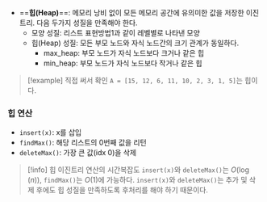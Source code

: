 - ==**힙(Heap)**==: 메모리 낭비 없이 모든 메모리 공간에 유의미한 값을 저장한 이진트리. 다음 두가지 성질을 만족해야 한다.
	- 모양 성질: 리스트 표현방법1과 같이 레벨별로 나타낸 모양
	- 힙(Heap) 성질: 모든 부모 노드와 자식 노드간의 크기 관계가 동일하다.
		- max_heap: 부모 노드가 자식 노드보다 크거나 같은 힙
		- min_heap: 부모 노드가 자식 노드보다 작거나 같은 힙

> [!example] 직접 써서 확인
>  `A = [15, 12, 6, 11, 10, 2, 3, 1, 5]`는 힙이다.


### 힙 연산
- `insert(x)`: x를 삽입
- `findMax()`: 해당 리스트의 0번째 값을 리턴
- `deleteMax()`: 가장 큰 값(idx 0)을 삭제

> [!info] 힙 이진트리 연산의 시간복잡도
>  `insert(x)`와 `deleteMax()`는 $O(\log(n))$, `findMax()`는 $O(1)$에 가능하다.
>  `insert(x)`와 `deleteMax()`는 추가 및 삭제 후에도 힙 성질을 만족하도록 후처리를 해야 하기 때문이다.



